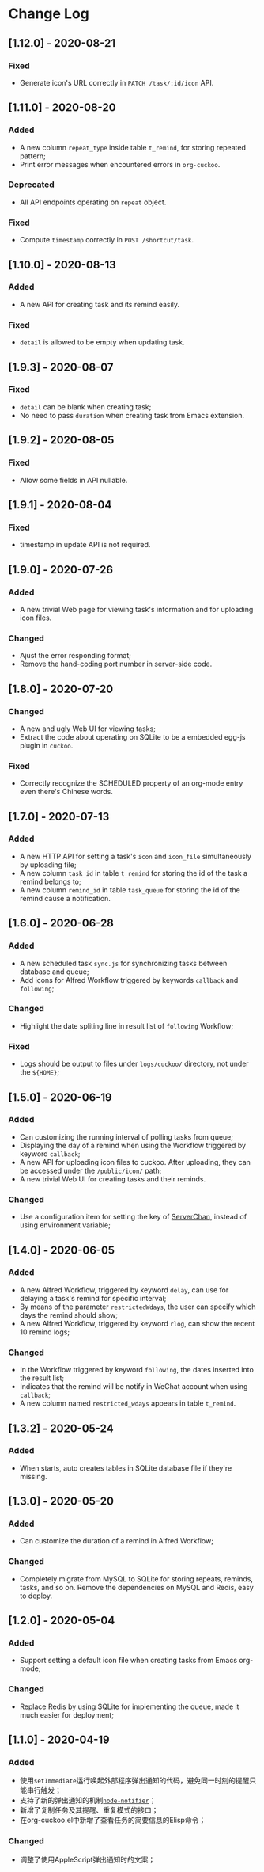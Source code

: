 # Change Log

## [1.12.0] - 2020-08-21

### Fixed

- Generate icon's URL correctly in `PATCH /task/:id/icon` API.

## [1.11.0] - 2020-08-20

### Added

- A new column `repeat_type` inside table `t_remind`, for storing repeated pattern;
- Print error messages when encountered errors in `org-cuckoo`.

### Deprecated

- All API endpoints operating on `repeat` object.

### Fixed

- Compute `timestamp` correctly in `POST /shortcut/task`.

## [1.10.0] - 2020-08-13

### Added

- A new API for creating task and its remind easily.

### Fixed

- `detail` is allowed to be empty when updating task.

## [1.9.3] - 2020-08-07

### Fixed

- `detail` can be blank when creating task;
- No need to pass `duration` when creating task from Emacs extension.

## [1.9.2] - 2020-08-05

### Fixed

- Allow some fields in API nullable.

## [1.9.1] - 2020-08-04

### Fixed

- timestamp in update API is not required.

## [1.9.0] - 2020-07-26

### Added

- A new trivial Web page for viewing task's information and for uploading icon files.

### Changed

- Ajust the error responding format;
- Remove the hand-coding port number in server-side code.

## [1.8.0] - 2020-07-20

### Changed

- A new and ugly Web UI for viewing tasks;
- Extract the code about operating on SQLite to be a embedded egg-js plugin in `cuckoo`.

### Fixed

- Correctly recognize the SCHEDULED property of an org-mode entry even there's Chinese words.

## [1.7.0] - 2020-07-13

### Added

- A new HTTP API for setting a task's `icon` and `icon_file` simultaneously by uploading file;
- A new column `task_id` in table `t_remind` for storing the id of the task a remind belongs to;
- A new column `remind_id` in table `task_queue` for storing the id of the remind cause a notification.

## [1.6.0] - 2020-06-28

### Added

- A new scheduled task `sync.js` for synchronizing tasks between database and queue;
- Add icons for Alfred Workflow triggered by keywords `callback` and `following`;

### Changed

- Highlight the date spliting line in result list of `following` Workflow;

### Fixed

- Logs should be output to files under `logs/cuckoo/` directory, not under the `${HOME}`;

## [1.5.0] - 2020-06-19

### Added

- Can customizing the running interval of polling tasks from queue;
- Displaying the day of a remind when using the Workflow triggered by keyword `callback`;
- A new API for uploading icon files to cuckoo. After uploading, they can be accessed under the `/public/icon/` path;
- A new trivial Web UI for creating tasks and their reminds.

### Changed

- Use a configuration item for setting the key of [ServerChan](http://sc.ftqq.com/3.version), instead of using environment variable;

## [1.4.0] - 2020-06-05

### Added

- A new Alfred Workflow, triggered by keyword `delay`, can use for delaying a task's remind for specific interval;
- By means of the parameter `restrictedWdays`, the user can specify which days the remind should show;
- A new Alfred Workflow, triggered by keyword `rlog`, can show the recent 10 remind logs;

### Changed

- In the Workflow triggered by keyword `following`, the dates inserted into the result list;
- Indicates that the remind will be notify in WeChat account when using `callback`;
- A new column named `restricted_wdays` appears in table `t_remind`.

## [1.3.2] - 2020-05-24

### Added

- When starts, auto creates tables in SQLite database file if they're missing.

## [1.3.0] - 2020-05-20

### Added

- Can customize the duration of a remind in Alfred Workflow;

### Changed

- Completely migrate from MySQL to SQLite for storing repeats, reminds, tasks, and so on. Remove the dependencies on MySQL and Redis, easy to deploy.

## [1.2.0] - 2020-05-04

### Added

- Support setting a default icon file when creating tasks from Emacs org-mode;

### Changed

- Replace Redis by using SQLite for implementing the queue, made it much easier for deployment;

## [1.1.0] - 2020-04-19

### Added

- 使用`setImmediate`运行唤起外部程序弹出通知的代码，避免同一时刻的提醒只能串行触发；
- 支持了新的弹出通知的机制[`node-notifier`](https://github.com/mikaelbr/node-notifier)；
- 新增了复制任务及其提醒、重复模式的接口；
- 在org-cuckoo.el中新增了查看任务的简要信息的Elisp命令；

### Changed

- 调整了使用AppleScript弹出通知时的文案；
